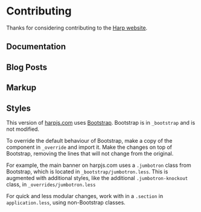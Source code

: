 # Contributing

Thanks for considering contributing to the [Harp website](http://harpjs.com).

## Documentation

<!-- List of pages that need work -->

## Blog Posts

<!-- Just technically how to do it -->

## Markup

<!-- Jade, Bootstrap classes, etc. -->

## Styles

<!-- Note about identity guide, and that you can @-mention Kenneth -->

This version of [harpjs.com](http://harpjs.com) uses [Bootstrap](https://github.com/twbs/bootstrap). Bootstrap is in `_bootstrap` and is not modified.

To override the default behaviour of Bootstrap, make a copy of the component in `_override` and import it. Make the changes on top of Bootstrap, removing the lines that will not change from the original.

For example, the main banner on harpjs.com uses a `.jumbotron` class from Bootstrap, which is located in `_bootstrap/jumbotron.less`. This is augmented with additional styles, like the additional `.jumbotron-knockout` class, in `_overrides/jumbotron.less`

For quick and less modular changes, work with in a `.section` in `application.less`, using non-Bootstrap classes.
